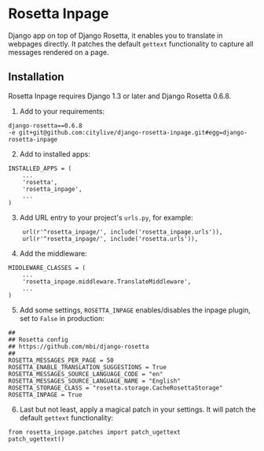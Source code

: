 Rosetta Inpage
==============
Django app on top of Django Rosetta, it enables you to translate in webpages directly. It patches the default `gettext` functionality to capture all messages rendered on a page.

Installation
------------
Rosetta Inpage requires Django 1.3 or later and Django Rosetta 0.6.8.

1. Add to your requirements: 
```
django-rosetta==0.6.8
-e git+git@github.com:citylive/django-rosetta-inpage.git#egg=django-rosetta-inpage
```

2. Add to installed apps:
```
INSTALLED_APPS = (
    ...
    'rosetta',
    'rosetta_inpage',
    ...
)
```

3. Add URL entry to your project's `urls.py`, for example:
```
    url(r'^rosetta_inpage/', include('rosetta_inpage.urls')),
    url(r'^rosetta_inpage/', include('rosetta.urls')),
```

4. Add the middleware:
```
MIDDLEWARE_CLASSES = (
    ...
    'rosetta_inpage.middleware.TranslateMiddleware',
    ...
)
```

5. Add some settings, `ROSETTA_INPAGE` enables/disables the inpage plugin, set to `False` in production:
```
##
## Rosetta config
## https://github.com/mbi/django-rosetta
##
ROSETTA_MESSAGES_PER_PAGE = 50
ROSETTA_ENABLE_TRANSLATION_SUGGESTIONS = True
ROSETTA_MESSAGES_SOURCE_LANGUAGE_CODE = "en"
ROSETTA_MESSAGES_SOURCE_LANGUAGE_NAME = "English"
ROSETTA_STORAGE_CLASS = "rosetta.storage.CacheRosettaStorage"
ROSETTA_INPAGE = True   
```

6. Last but not least, apply a magical patch in your settings.  It will patch the default `gettext` functionality:
```
from rosetta_inpage.patches import patch_ugettext
patch_ugettext()
```

